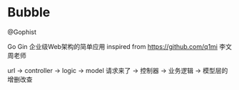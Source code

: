 # Bubble

@Gophist

Go Gin 企业级Web架构的简单应用 inspired from https://github.com/q1mi 李文周老师

url -> controller -> logic -> model
请求来了 -> 控制器 -> 业务逻辑 -> 模型层的增删改查
